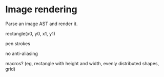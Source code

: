 # Image rendering

Parse an image AST and render it.

rectangle(x0, y0, x1, y1)

pen strokes

no anti-aliasing

macros? (eg, rectangle with height and width, evenly distributed shapes, grid)
